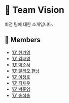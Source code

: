 # 👀 Team Vision

비전 팀에 대한 소개입니다.

<!-- TODO: 내용 정리 하고 추가하기 -->
## 👥 Members

- [🐮 한가영](/profile/vision/members/gayoung.md)
- [🐮 김태영](/profile/vision/members/taeyeong.md)
- [🐮 박준서](/profile/vision/members/junseo.md)
- [🐮 알리오 헌낭](/profile/vision/members/honnang.md)
- [🐮 이정호](/profile/vision/members/jeongho.md)
- [🐮 최재우](/profile/vision/members/jaewoo.md)
- [🐮 박준영](/profile/vision/members/junyoung.md)
- [🐮 송석송](/profile/vision/members/seoksong.md)
